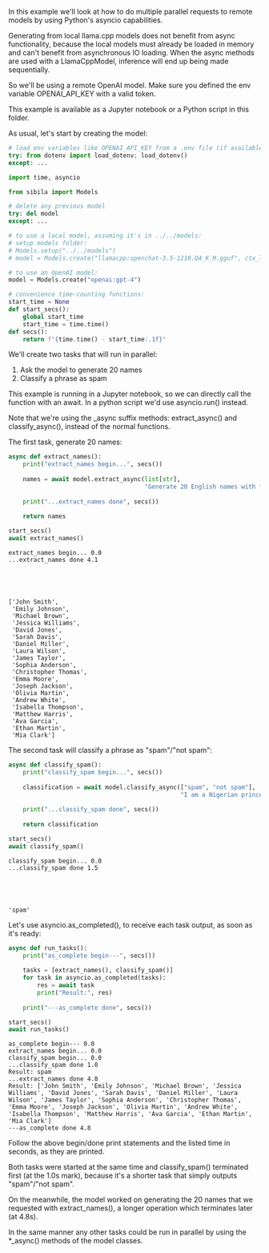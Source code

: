 In this example we'll look at how to do multiple parallel requests to remote models by using Python's asyncio capabilities.

Generating from local llama.cpp models does not benefit from async functionality, because the local models must already be loaded in memory and can't benefit from asynchronous IO loading. When the async methods are used with a LlamaCppModel, inference will end up being made sequentially.

So we'll be using a remote OpenAI model. Make sure you defined the env variable OPENAI_API_KEY with a valid token.

This example is available as a Jupyter notebook or a Python script in this folder.

As usual, let's start by creating the model:


```python
# load env variables like OPENAI_API_KEY from a .env file (if available)
try: from dotenv import load_dotenv; load_dotenv()
except: ...

import time, asyncio

from sibila import Models

# delete any previous model
try: del model
except: ...

# to use a local model, assuming it's in ../../models:
# setup models folder:
# Models.setup("../../models")
# model = Models.create("llamacpp:openchat-3.5-1210.Q4_K_M.gguf", ctx_len=3072)

# to use an OpenAI model:
model = Models.create("openai:gpt-4")

# convenience time-counting functions:
start_time = None
def start_secs():
    global start_time
    start_time = time.time()
def secs(): 
    return f"{time.time() - start_time:.1f}"
```

We'll create two tasks that will run in parallel:
1. Ask the model to generate 20 names
2. Classify a phrase as spam

This example is running in a Jupyter notebook, so we can directly call the function with an await. In a python script we'd use asyncio.run() instead.

Note that we're using the _async suffix methods: extract_async() and classify_async(), instead of the normal functions.

The first task, generate 20 names:


```python
async def extract_names():    
    print("extract_names begin...", secs())
    
    names = await model.extract_async(list[str],
                                      "Generate 20 English names with first name and surname")
    
    print("...extract_names done", secs())
    
    return names

start_secs()
await extract_names()
```

    extract_names begin... 0.0
    ...extract_names done 4.1





    ['John Smith',
     'Emily Johnson',
     'Michael Brown',
     'Jessica Williams',
     'David Jones',
     'Sarah Davis',
     'Daniel Miller',
     'Laura Wilson',
     'James Taylor',
     'Sophia Anderson',
     'Christopher Thomas',
     'Emma Moore',
     'Joseph Jackson',
     'Olivia Martin',
     'Andrew White',
     'Isabella Thompson',
     'Matthew Harris',
     'Ava Garcia',
     'Ethan Martin',
     'Mia Clark']



The second task will classify a phrase as "spam"/"not spam":


```python
async def classify_spam():
    print("classify_spam begin...", secs())
    
    classification = await model.classify_async(["spam", "not spam"],
                                                "I am a Nigerian prince and will make you very rich!")
    
    print("...classify_spam done", secs())
    
    return classification

start_secs()
await classify_spam()
```

    classify_spam begin... 0.0
    ...classify_spam done 1.5





    'spam'



Let's use asyncio.as_completed(), to receive each task output, as soon as it's ready:


```python
async def run_tasks():
    print("as_complete begin---", secs())
    
    tasks = [extract_names(), classify_spam()]
    for task in asyncio.as_completed(tasks):
        res = await task
        print("Result:", res)
        
    print("---as_complete done", secs())

start_secs()
await run_tasks()
```

    as_complete begin--- 0.0
    extract_names begin... 0.0
    classify_spam begin... 0.0
    ...classify_spam done 1.0
    Result: spam
    ...extract_names done 4.8
    Result: ['John Smith', 'Emily Johnson', 'Michael Brown', 'Jessica Williams', 'David Jones', 'Sarah Davis', 'Daniel Miller', 'Laura Wilson', 'James Taylor', 'Sophia Anderson', 'Christopher Thomas', 'Emma Moore', 'Joseph Jackson', 'Olivia Martin', 'Andrew White', 'Isabella Thompson', 'Matthew Harris', 'Ava Garcia', 'Ethan Martin', 'Mia Clark']
    ---as_complete done 4.8


Follow the above begin/done print statements and the listed time in seconds, as they are printed.

Both tasks were started at the same time and classify_spam() terminated first (at the 1.0s mark), because it's a shorter task that simply outputs "spam"/"not spam".

On the meanwhile, the model worked on generating the 20 names that we requested with extract_names(), a longer operation which terminates later (at 4.8s).

In the same manner any other tasks could be run in parallel by using the *_async() methods of the model classes.
